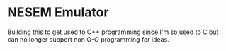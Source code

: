 # NESEM Emulator

Building this to get used to C++ programming since I'm so used to C but 
can no longer support non O-O programming for ideas.
